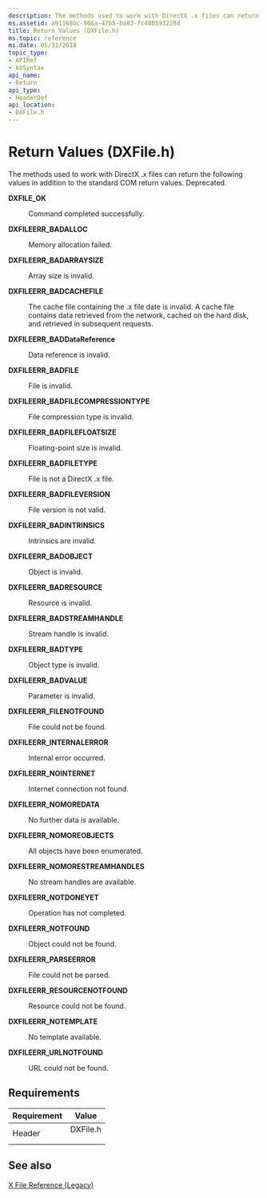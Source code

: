 ```yaml
---
description: The methods used to work with DirectX .x files can return the following values in addition to the standard COM return values. Deprecated.
ms.assetid: a91168bc-966a-47b5-ba83-fc480593228d
title: Return Values (DXFile.h)
ms.topic: reference
ms.date: 05/31/2018
topic_type: 
- APIRef
- kbSyntax
api_name: 
- Return
api_type: 
- HeaderDef
api_location: 
- DXFile.h
---
```


# Return Values (DXFile.h)

The methods used to work with DirectX .x files can return the following values in addition to the standard COM return values. Deprecated.

<dl> <dt>

<span id="DXFILE_OK"></span><span id="dxfile_ok"></span>**DXFILE\_OK**
</dt> <dd>

Command completed successfully.

</dd> <dt>

<span id="DXFILEERR_BADALLOC"></span><span id="dxfileerr_badalloc"></span>**DXFILEERR\_BADALLOC**
</dt> <dd>

Memory allocation failed.

</dd> <dt>

<span id="DXFILEERR_BADARRAYSIZE"></span><span id="dxfileerr_badarraysize"></span>**DXFILEERR\_BADARRAYSIZE**
</dt> <dd>

Array size is invalid.

</dd> <dt>

<span id="DXFILEERR_BADCACHEFILE"></span><span id="dxfileerr_badcachefile"></span>**DXFILEERR\_BADCACHEFILE**
</dt> <dd>

The cache file containing the .x file date is invalid. A cache file contains data retrieved from the network, cached on the hard disk, and retrieved in subsequent requests.

</dd> <dt>

<span id="DXFILEERR_BADDataReference"></span><span id="dxfileerr_baddatareference"></span><span id="DXFILEERR_BADDATAREFERENCE"></span>**DXFILEERR\_BADDataReference**
</dt> <dd>

Data reference is invalid.

</dd> <dt>

<span id="DXFILEERR_BADFILE"></span><span id="dxfileerr_badfile"></span>**DXFILEERR\_BADFILE**
</dt> <dd>

File is invalid.

</dd> <dt>

<span id="DXFILEERR_BADFILECOMPRESSIONTYPE"></span><span id="dxfileerr_badfilecompressiontype"></span>**DXFILEERR\_BADFILECOMPRESSIONTYPE**
</dt> <dd>

File compression type is invalid.

</dd> <dt>

<span id="DXFILEERR_BADFILEFLOATSIZE"></span><span id="dxfileerr_badfilefloatsize"></span>**DXFILEERR\_BADFILEFLOATSIZE**
</dt> <dd>

Floating-point size is invalid.

</dd> <dt>

<span id="DXFILEERR_BADFILETYPE"></span><span id="dxfileerr_badfiletype"></span>**DXFILEERR\_BADFILETYPE**
</dt> <dd>

File is not a DirectX .x file.

</dd> <dt>

<span id="DXFILEERR_BADFILEVERSION"></span><span id="dxfileerr_badfileversion"></span>**DXFILEERR\_BADFILEVERSION**
</dt> <dd>

File version is not valid.

</dd> <dt>

<span id="DXFILEERR_BADINTRINSICS"></span><span id="dxfileerr_badintrinsics"></span>**DXFILEERR\_BADINTRINSICS**
</dt> <dd>

Intrinsics are invalid.

</dd> <dt>

<span id="DXFILEERR_BADOBJECT"></span><span id="dxfileerr_badobject"></span>**DXFILEERR\_BADOBJECT**
</dt> <dd>

Object is invalid.

</dd> <dt>

<span id="DXFILEERR_BADRESOURCE"></span><span id="dxfileerr_badresource"></span>**DXFILEERR\_BADRESOURCE**
</dt> <dd>

Resource is invalid.

</dd> <dt>

<span id="DXFILEERR_BADSTREAMHANDLE"></span><span id="dxfileerr_badstreamhandle"></span>**DXFILEERR\_BADSTREAMHANDLE**
</dt> <dd>

Stream handle is invalid.

</dd> <dt>

<span id="DXFILEERR_BADTYPE"></span><span id="dxfileerr_badtype"></span>**DXFILEERR\_BADTYPE**
</dt> <dd>

Object type is invalid.

</dd> <dt>

<span id="DXFILEERR_BADVALUE"></span><span id="dxfileerr_badvalue"></span>**DXFILEERR\_BADVALUE**
</dt> <dd>

Parameter is invalid.

</dd> <dt>

<span id="DXFILEERR_FILENOTFOUND"></span><span id="dxfileerr_filenotfound"></span>**DXFILEERR\_FILENOTFOUND**
</dt> <dd>

File could not be found.

</dd> <dt>

<span id="DXFILEERR_INTERNALERROR"></span><span id="dxfileerr_internalerror"></span>**DXFILEERR\_INTERNALERROR**
</dt> <dd>

Internal error occurred.

</dd> <dt>

<span id="DXFILEERR_NOINTERNET"></span><span id="dxfileerr_nointernet"></span>**DXFILEERR\_NOINTERNET**
</dt> <dd>

Internet connection not found.

</dd> <dt>

<span id="DXFILEERR_NOMOREDATA"></span><span id="dxfileerr_nomoredata"></span>**DXFILEERR\_NOMOREDATA**
</dt> <dd>

No further data is available.

</dd> <dt>

<span id="DXFILEERR_NOMOREOBJECTS"></span><span id="dxfileerr_nomoreobjects"></span>**DXFILEERR\_NOMOREOBJECTS**
</dt> <dd>

All objects have been enumerated.

</dd> <dt>

<span id="DXFILEERR_NOMORESTREAMHANDLES"></span><span id="dxfileerr_nomorestreamhandles"></span>**DXFILEERR\_NOMORESTREAMHANDLES**
</dt> <dd>

No stream handles are available.

</dd> <dt>

<span id="DXFILEERR_NOTDONEYET"></span><span id="dxfileerr_notdoneyet"></span>**DXFILEERR\_NOTDONEYET**
</dt> <dd>

Operation has not completed.

</dd> <dt>

<span id="DXFILEERR_NOTFOUND"></span><span id="dxfileerr_notfound"></span>**DXFILEERR\_NOTFOUND**
</dt> <dd>

Object could not be found.

</dd> <dt>

<span id="DXFILEERR_PARSEERROR"></span><span id="dxfileerr_parseerror"></span>**DXFILEERR\_PARSEERROR**
</dt> <dd>

File could not be parsed.

</dd> <dt>

<span id="DXFILEERR_RESOURCENOTFOUND"></span><span id="dxfileerr_resourcenotfound"></span>**DXFILEERR\_RESOURCENOTFOUND**
</dt> <dd>

Resource could not be found.

</dd> <dt>

<span id="DXFILEERR_NOTEMPLATE"></span><span id="dxfileerr_notemplate"></span>**DXFILEERR\_NOTEMPLATE**
</dt> <dd>

No template available.

</dd> <dt>

<span id="DXFILEERR_URLNOTFOUND"></span><span id="dxfileerr_urlnotfound"></span>**DXFILEERR\_URLNOTFOUND**
</dt> <dd>

URL could not be found.

</dd> </dl>

## Requirements



| Requirement | Value |
|-------------------|-------------------------------------------------------------------------------------|
| Header<br/> | <dl> <dt>DXFile.h</dt> </dl> |



## See also

<dl> <dt>

[X File Reference (Legacy)](dx9-graphics-reference-x-file.md)
</dt> </dl>

 

 




